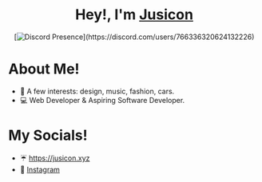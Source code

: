 <div align="center" dir="auto">
  <h1 dir="auto">
  <a id="" class="anchor" aria-hidden="true" href="#">
    </a>
		 Hey!, I'm 
    <a href="https://jusicon.xyz">Jusicon</a>
  </h1>
  
[![Discord Presence](https://lanyard.cnrad.dev/api/766336320624132226?idleMessage=floating+in+space!)](https://discord.com/users/766336320624132226)
</div>

# About Me!
- 💫 A few interests: design, music, fashion, cars.
- 💻 Web Developer & Aspiring Software Developer.

# My Socials!
- ☔️ https://jusicon.xyz
- 📸 [Instagram](https://instagram.com/jusiconn)
<!---
jusicon/jusicon is a ✨ special ✨ repository because its `README.md` (this file) appears on your GitHub profile.
You can click the Preview link to take a look at your changes.
--->
